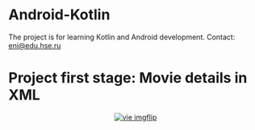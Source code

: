 # Android-Kotlin
The project is for learning Kotlin and Android development.
Contact: eni@edu.hse.ru
# Project first stage: Movie details in XML  

<p align="center">
    <a href=""https://imgflip.com/gif/4t74d2"><img src="https://i.imgflip.com/4t738o.gif" title="vie imgflip"></a>
</p>
